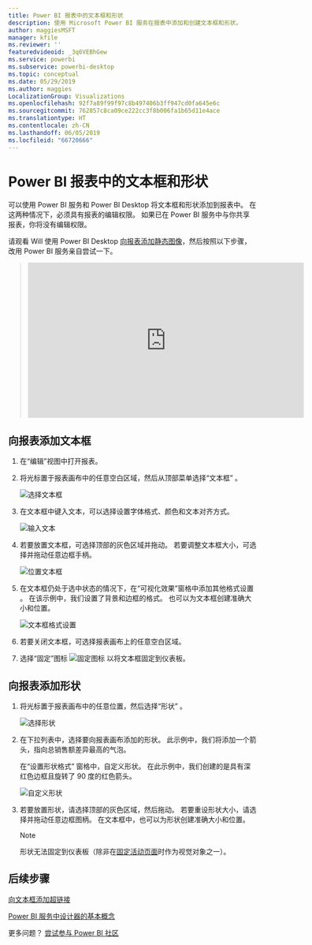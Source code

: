```yaml
---
title: Power BI 报表中的文本框和形状
description: 使用 Microsoft Power BI 服务在报表中添加和创建文本框和形状。
author: maggiesMSFT
manager: kfile
ms.reviewer: ''
featuredvideoid: _3q6VEBhGew
ms.service: powerbi
ms.subservice: powerbi-desktop
ms.topic: conceptual
ms.date: 05/29/2019
ms.author: maggies
LocalizationGroup: Visualizations
ms.openlocfilehash: 92f7a89f99f97c8b497406b3ff947cd0fa645e6c
ms.sourcegitcommit: 762857c8ca09ce222cc3f8b006fa1b65d11e4ace
ms.translationtype: HT
ms.contentlocale: zh-CN
ms.lasthandoff: 06/05/2019
ms.locfileid: "66720666"
---
```

# <a name="text-boxes-and-shapes-in-power-bi-reports"></a>Power BI 报表中的文本框和形状
可以使用 Power BI 服务和 Power BI Desktop 将文本框和形状添加到报表中。 在这两种情况下，必须具有报表的编辑权限。 如果已在 Power BI 服务中与你共享报表，你将没有编辑权限。 

请观看 Will 使用 Power BI Desktop [向报表添加静态图像](guided-learning/visualizations.yml?tutorial-step=11)，然后按照以下步骤，改用 Power BI 服务亲自尝试一下。
> 
> <iframe width="560" height="315" src="https://www.youtube.com/embed/_3q6VEBhGew" frameborder="0" allowfullscreen></iframe>
> 

## <a name="add-a-text-box-to-a-report"></a>向报表添加文本框
1. 在“编辑”视图中打开报表。

2. 将光标置于报表画布中的任意空白区域，然后从顶部菜单选择“文本框”  。
   
   ![选择文本框](media/power-bi-reports-add-text-and-shapes/pbi_textbox.png)
3. 在文本框中键入文本，可以选择设置字体格式、颜色和文本对齐方式。 
   
   ![输入文本](media/power-bi-reports-add-text-and-shapes/pbi_textbox2new.png)
4. 若要放置文本框，可选择顶部的灰色区域并拖动。 若要调整文本框大小，可选择并拖动任意边框手柄。 
   
   ![位置文本框](media/power-bi-reports-add-text-and-shapes/textboxsmaller.gif)

5. 在文本框仍处于选中状态的情况下，在“可视化效果”窗格中添加其他格式设置  。 在该示例中，我们设置了背景和边框的格式。 也可以为文本框创建准确大小和位置。  

   ![文本框格式设置](media/power-bi-reports-add-text-and-shapes/power-bi-borders.png)

6. 若要关闭文本框，可选择报表画布上的任意空白区域。 

7. 选择“固定”图标  ![固定图标](media/power-bi-reports-add-text-and-shapes/pbi_pintile.png) 以将文本框固定到仪表板。 

## <a name="add-a-shape-to-a-report"></a>向报表添加形状
1. 将光标置于报表画布中的任意位置，然后选择“形状”  。
   
   ![选择形状](media/power-bi-reports-add-text-and-shapes/power-bi-shapes.png)
2. 在下拉列表中，选择要向报表画布添加的形状。 此示例中，我们将添加一个箭头，指向总销售额差异最高的气泡。 
   
   在“设置形状格式”  窗格中，自定义形状。 在此示例中，我们创建的是具有深红色边框且旋转了 90 度的红色箭头。
   
   ![自定义形状](media/power-bi-reports-add-text-and-shapes/power-bi-arrrow.png)
3. 若要放置形状，请选择顶部的灰色区域，然后拖动。 若要重设形状大小，请选择并拖动任意边框图柄。 在文本框中，也可以为形状创建准确大小和位置。

   > [!NOTE]
   > 形状无法固定到仪表板（除非在[固定活动页面](service-dashboard-pin-live-tile-from-report.md)时作为视觉对象之一）。 
   > 
   > 

## <a name="next-steps"></a>后续步骤
[向文本框添加超链接](service-add-hyperlink-to-text-box.md)

[Power BI 服务中设计器的基本概念](service-basic-concepts.md)

更多问题？ [尝试参与 Power BI 社区](http://community.powerbi.com/)
